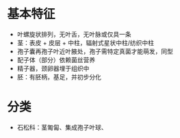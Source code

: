 # 基本特征
- 叶螺旋状排列，无叶舌，无叶脉或仅具一条
- 茎：表皮 + 皮层 + 中柱，辐射式星状中柱/纺织中柱
- 孢子囊再孢子叶近叶腋处，孢子需特定真菌才能萌发，同型
- 配子体（部分）依赖菌丝营养
- 精子器，颈卵器埋于组织中
- 胚：有胚柄，基足，并初步分化
# 分类
- 石松科：茎匍匐、集成孢子叶球、